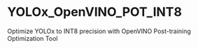 # YOLOx_OpenVINO_POT_INT8
Optimize YOLOx to INT8 precision with OpenVINO Post-training Optimization Tool
